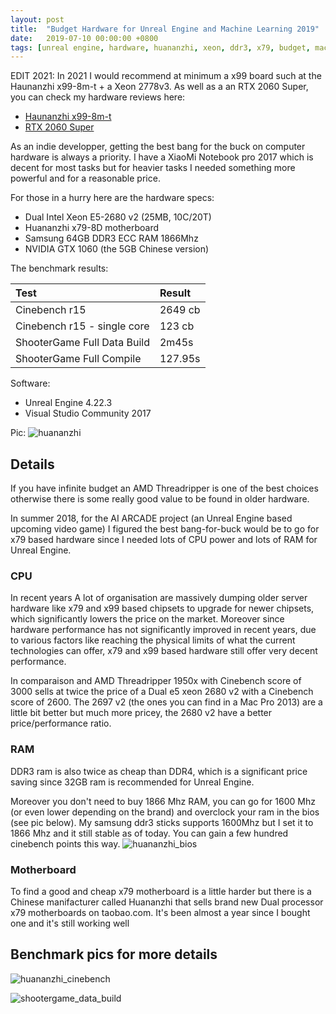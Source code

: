 ```yaml
---
layout: post
title:  "Budget Hardware for Unreal Engine and Machine Learning 2019"
date:   2019-07-10 00:00:00 +0800
tags: [unreal engine, hardware, huananzhi, xeon, ddr3, x79, budget, machine learning]
---
```



EDIT 2021:
In 2021 I would recommend at minimum a x99 board such at the Haunanzhi x99-8m-t + a Xeon 2778v3.
As well as a an RTX 2060 Super, you can check my hardware reviews here:
*   [Haunanzhi x99-8m-t](./2021/04/11/Huananzhi-x99-8M-T-Motherboard-Review.html)
*   [RTX 2060 Super](./2021/02/09/RTX-2060-Super-Machine-Learning.html)

As an indie developper, getting the best bang for the buck on computer hardware is always a priority.
I have a XiaoMi Notebook pro 2017 which is decent for most tasks but for heavier tasks I needed something more powerful and for a reasonable price.

For those in a hurry here are the hardware specs:

*	Dual Intel Xeon E5-2680 v2 (25MB, 10C/20T)
*	Huananzhi x79-8D motherboard
*	Samsung 64GB DDR3 ECC RAM 1866Mhz
*	NVIDIA GTX 1060 (the 5GB Chinese version)

The benchmark results:

| Test        	   | Result             |
|:-----------------|:-------------------|
| Cinebench r15    | 2649 cb            |
| Cinebench r15 - single core  | 123 cb	    |
| ShooterGame Full Data Build |     2m45s   |
| ShooterGame Full Compile  |  127.95s  |

Software:
*	Unreal Engine 4.22.3
*	Visual Studio Community 2017


Pic:
![huananzhi](/assets/hardware/huananzhi.jpg)


## Details
If you have infinite budget an AMD Threadripper is one of the best choices otherwise there is some really good value to be found in older hardware. 

In summer 2018, for the AI ARCADE project (an Unreal Engine based upcoming video game) I figured the best bang-for-buck would be to go for x79 based hardware since I needed lots of CPU power and lots of RAM for Unreal Engine.

### CPU
In recent years A lot of organisation are massively dumping older server hardware like x79 and x99 based chipsets to upgrade for newer chipsets, which significantly lowers the price on the market. Moreover since hardware performance has not significantly improved in recent years, due to various factors like reaching the physical limits of what the current technologies can offer, x79 and x99 based hardware still offer very decent performance. 

In comparaison and AMD Threadripper 1950x with Cinebench score of 3000 sells at twice the price of a Dual e5 xeon 2680 v2 with a Cinebench score of 2600. The 2697 v2 (the ones you can find in a Mac Pro 2013) are a little bit better but much more pricey, the 2680 v2 have a better price/performance ratio.

### RAM
DDR3 ram is also twice as cheap than DDR4, which is a significant price saving since 32GB ram is recommended for Unreal Engine.

Moreover you don't need to buy 1866 Mhz RAM, you can go for 1600 Mhz (or even lower depending on the brand) and overclock your ram in the bios (see pic below). My samsung ddr3 sticks supports 1600Mhz but I set it to 1866 Mhz and it still stable as of today. You can gain a few hundred cinebench points this way.
![huananzhi_bios](/assets/hardware/huananzhi_bios.jpg)

### Motherboard
To find a good and cheap x79 motherboard is a little harder but there is a Chinese manifacturer called Huananzhi that sells brand new Dual processor x79 motherboards on taobao.com. It's been almost a year since I bought one and it's still working well

## Benchmark pics for more details
![huananzhi_cinebench](/assets/hardware/huananzhi_cinebench.png)

![shootergame_data_build](/assets/unreal/unreal-shootergame-data-build.png)
